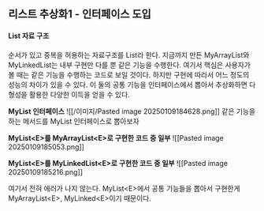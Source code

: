 ## 리스트 추상화1 - 인터페이스 도입

#### List 자료 구조
순서가 있고 중복을 허용하는 자료구조를 List라 한다.
지금까지 만든 MyArrayList와 MyLinkedList는 내부 구현만 다를 뿐 같은 기능을 수행한다.
여기서 핵심은 사용자가 볼 때는 같은 기능을 수행하는 코드로 보일 것이다.
하지만 구현에 따라서 어느 정도의 성능의 차이가 있을 수 있다.
이 둘의 공통 기능을 인터페이스에서 뽑아서 추상화하면 다형성을 활용한 다양한 이득을 얻을 수 있다.

**MyList 인터페이스**
![[/이미지/Pasted image 20250109184628.png]]
같은 기능을 하는 메서드를 MyList 인터페이스로 뽑아보자


**MyList\<E>를 MyArrayList\<E>로 구현한 코드 중 일부**
![[Pasted image 20250109185053.png]]

**MyList\<E>를 MyLinkedList\<E>로 구현한 코드 중 일부**
![[Pasted image 20250109185216.png]]

여기서 전혀 에러가 나지 않는다. MyList\<E>에서 공통 기능들을 뽑아서 구현한게 MyArrayList\<E>, MyLinked\<E>이기 때문이다.

